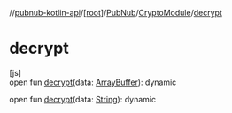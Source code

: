 //[pubnub-kotlin-api](../../../../index.md)/[[root]](../../index.md)/[PubNub](../index.md)/[CryptoModule](index.md)/[decrypt](decrypt.md)

# decrypt

[js]\
open fun [decrypt](decrypt.md)(data: [ArrayBuffer](https://kotlinlang.org/api/latest/jvm/stdlib/kotlin-stdlib/org.khronos.webgl/-array-buffer/index.html)): dynamic

open fun [decrypt](decrypt.md)(data: [String](https://kotlinlang.org/api/latest/jvm/stdlib/kotlin-stdlib/kotlin/-string/index.html)): dynamic
